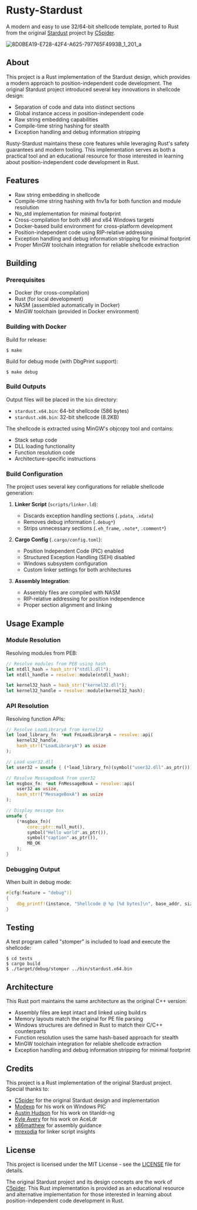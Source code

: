 # Rusty-Stardust

A modern and easy to use 32/64-bit shellcode template, ported to Rust from the original [Stardust](https://github.com/Cracked5pider/Stardust) project by [C5pider](https://twitter.com/C5pider).

![8D0BEA19-E728-42F4-A625-797765F4993B_1_201_a](https://github.com/user-attachments/assets/f687aa32-d9f1-46f0-9216-b139cbe344ac)


## About

This project is a Rust implementation of the Stardust design, which provides a modern approach to position-independent code development. The original Stardust project introduced several key innovations in shellcode design:

- Separation of code and data into distinct sections
- Global instance access in position-independent code
- Raw string embedding capabilities
- Compile-time string hashing for stealth
- Exception handling and debug information stripping

Rusty-Stardust maintains these core features while leveraging Rust's safety guarantees and modern tooling. This implementation serves as both a practical tool and an educational resource for those interested in learning about position-independent code development in Rust.

## Features

- Raw string embedding in shellcode
- Compile-time string hashing with fnv1a for both function and module resolution
- No_std implementation for minimal footprint
- Cross-compilation for both x86 and x64 Windows targets
- Docker-based build environment for cross-platform development
- Position-independent code using RIP-relative addressing
- Exception handling and debug information stripping for minimal footprint
- Proper MinGW toolchain integration for reliable shellcode extraction

## Building

### Prerequisites

- Docker (for cross-compilation)
- Rust (for local development)
- NASM (assembled automatically in Docker)
- MinGW toolchain (provided in Docker environment)

### Building with Docker

Build for release:
```shell
$ make
```

Build for debug mode (with DbgPrint support):
```shell
$ make debug
```

### Build Outputs

Output files will be placed in the `bin` directory:
- `stardust.x64.bin`: 64-bit shellcode (586 bytes)
- `stardust.x86.bin`: 32-bit shellcode (8.2KB)

The shellcode is extracted using MinGW's objcopy tool and contains:
- Stack setup code
- DLL loading functionality
- Function resolution code
- Architecture-specific instructions

### Build Configuration

The project uses several key configurations for reliable shellcode generation:

1. **Linker Script** (`scripts/linker.ld`):
   - Discards exception handling sections (`.pdata`, `.xdata`)
   - Removes debug information (`.debug*`)
   - Strips unnecessary sections (`.eh_frame`, `.note*`, `.comment*`)

2. **Cargo Config** (`.cargo/config.toml`):
   - Position Independent Code (PIC) enabled
   - Structured Exception Handling (SEH) disabled
   - Windows subsystem configuration
   - Custom linker settings for both architectures

3. **Assembly Integration**:
   - Assembly files are compiled with NASM
   - RIP-relative addressing for position independence
   - Proper section alignment and linking

## Usage Example

### Module Resolution

Resolving modules from PEB:
```rust
// Resolve modules from PEB using hash
let ntdll_hash = hash_str!("ntdll.dll");
let ntdll_handle = resolve::module(ntdll_hash);

let kernel32_hash = hash_str!("kernel32.dll");
let kernel32_handle = resolve::module(kernel32_hash);
```

### API Resolution

Resolving function APIs:
```rust
// Resolve LoadLibraryA from kernel32
let load_library_fn: *mut FnLoadLibraryA = resolve::api(
    kernel32_handle,
    hash_str!("LoadLibraryA") as usize
);

// Load user32.dll
let user32 = unsafe { (*load_library_fn)(symbol("user32.dll".as_ptr())) };

// Resolve MessageBoxA from user32
let msgbox_fn: *mut FnMessageBoxA = resolve::api(
    user32 as usize,
    hash_str!("MessageBoxA") as usize
);

// Display message box
unsafe {
    (*msgbox_fn)(
        core::ptr::null_mut(),
        symbol("Hello world".as_ptr()),
        symbol("caption".as_ptr()),
        MB_OK
    );
}
```

### Debugging Output

When built in debug mode:
```rust
#[cfg(feature = "debug")]
{
    dbg_printf!(instance, "Shellcode @ %p [%d bytes]\n", base_addr, size);
}
```

## Testing

A test program called "stomper" is included to load and execute the shellcode:

```shell
$ cd tests
$ cargo build
$ ./target/debug/stomper ../bin/stardust.x64.bin
```

## Architecture

This Rust port maintains the same architecture as the original C++ version:
- Assembly files are kept intact and linked using build.rs
- Memory layouts match the original for PE file parsing
- Windows structures are defined in Rust to match their C/C++ counterparts
- Function resolution uses the same hash-based approach for stealth
- MinGW toolchain integration for reliable shellcode extraction
- Exception handling and debug information stripping for minimal footprint

## Credits

This project is a Rust implementation of the original Stardust project. Special thanks to:

- [C5pider](https://twitter.com/C5pider) for the original Stardust design and implementation
- [Modexp](https://twitter.com/modexpblog) for his work on Windows PIC
- [Austin Hudson](https://twitter.com/ilove2pwn_) for his work on titanldr-ng
- [Kyle Avery](https://twitter.com/kyleavery_) for his work on AceLdr
- [x86matthew](https://twitter.com/x86matthew) for assembly guidance
- [mrexodia](https://twitter.com/mrexodia) for linker script insights

## License

This project is licensed under the MIT License - see the [LICENSE](LICENSE) file for details.

The original Stardust project and its design concepts are the work of [C5pider](https://github.com/Cracked5pider/Stardust). This Rust implementation is provided as an educational resource and alternative implementation for those interested in learning about position-independent code development in Rust.
